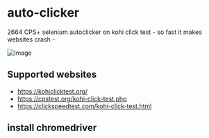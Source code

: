 # auto-clicker
2664 CPS+ selenium autoclicker on kohi click test - so fast it makes websites crash -

![image](https://user-images.githubusercontent.com/98614666/157330881-829adfea-9d70-4f8c-b2cf-e29ca4d57d64.png)

## Supported websites
- https://kohiclicktest.org/
- https://cpstest.org/kohi-click-test.php
- https://clickspeedtest.com/kohi-click-test.html

## install chromedriver
